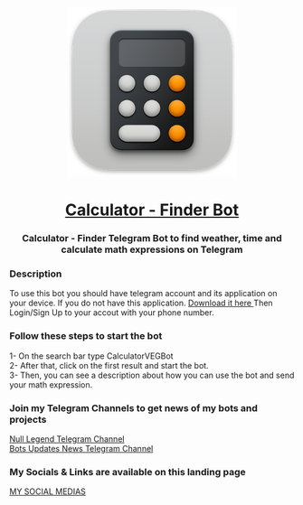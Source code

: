 <p align="center"> <img src="https://github.com/ArtinMoghadasi/CalculatorBot/blob/main/CalculatorBot.png" height="300" width="300"/></p>
<h1 align="center"> <a href="https://www.t.me/CalculatorLegendBot"> Calculator - Finder Bot </a> </h1>
<h3 align="center"> Calculator - Finder Telegram Bot to find weather, time and calculate math expressions on Telegram</h3>
<h3> Description </h3>
To use this bot you should have telegram account and its application on your device.
If you do not have this application. <a href="https://telegram.org/apps"> Download it here </a>
Then Login/Sign Up to your accout with your phone number.

<h3> Follow these steps to start the bot </h3>
1- On the search bar type CalculatorVEGBot </br>
2- After that, click on the first result and start the bot. </br>
3- Then, you can see a description about how you can use the bot and send your math expression.

<h3> Join my Telegram Channels to get news of my bots and projects</h3>
<a href="https://www.t.me/NullLegend01"> Null Legend Telegram Channel </a> </br>
<a href="https://www.t.me/BotsUpdatesNews"> Bots Updates News Telegram Channel </a>

<h3> My Socials & Links are available on this landing page </h3>
<a href="https://www.zil.ink/ArtinMoghadasi">MY SOCIAL MEDIAS</a> 




